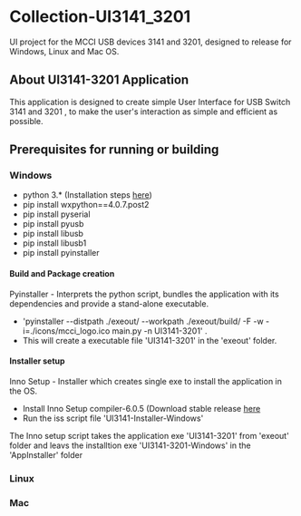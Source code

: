 # Collection-UI3141_3201

UI project for the MCCI USB devices 3141 and 3201, designed to release for Windows, Linux and Mac OS.

## About UI3141-3201 Application

This application is designed to create simple User Interface for USB Switch 3141 and 3201 , to make the user's interaction as simple and efficient as possible.

## Prerequisites for running or building

### Windows
* python 3.* (Installation steps [here](https://realpython.com/installing-python/))
* pip install wxpython==4.0.7.post2
* pip install pyserial
* pip install pyusb
* pip install libusb
* pip install libusb1
* pip install pyinstaller

#### Build and Package creation
Pyinstaller -  Interprets the python script, bundles the application with its dependencies and provide a stand-alone executable.

* 'pyinstaller --distpath ./exeout/ --workpath ./exeout/build/ -F -w -i=./icons/mcci_logo.ico main.py -n UI3141-3201' .
*  This will create a executable file 'UI3141-3201' in the 'exeout' folder.

#### Installer setup
Inno Setup - Installer which creates single exe to install the application in the OS.

* Install Inno Setup compiler-6.0.5 (Download stable release [here](https://jrsoftware.org/isdl.php#stable)
* Run the iss script file 'UI3141-Installer-Windows'

The Inno setup script takes the application exe 'UI3141-3201' from 'exeout' folder and leavs the installtion exe 'UI3141-3201-Windows' in the 'AppInstaller' folder

### Linux
### Mac
